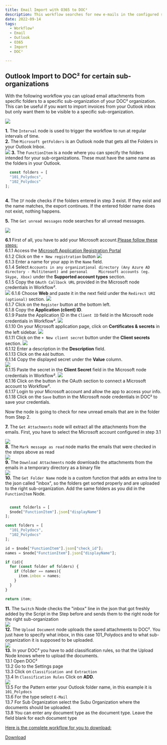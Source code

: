 ```yaml
---
title: Email Import with O365 to DOC²
description: This workflow searches for new e-mails in the configured sub-mailboxes of an e-mail address and uploads it to our DOC² system.
date: 2022-09-14
tags:
  - Workflow²
  - Email
  - Outlook
  - O365
  - Import
  - DOC²

---
```


##  Outlook Import to DOC² for certain sub-organizations

With the following workflow you can upload email attachments from specific folders to a specific sub-organization of your DOC² organization. This can be useful if you want to import invoices from your Outlook inbox but only want them to be visible to a specific sub-organization.

![](/_images/workflows/workflows/WF-outlook-import.png)

**1.** The `Interval` node is used to trigger the workflow to run at regular intervals of time.<br>
**2.** The `Microsoft getFolders` is an Outlook node that gets all the Folders in your Outlook Inbox.<br>
![](/_images/workflows/workflows/WF-outlook-import_get-folders.png)
**3.** The `FunctionItem` is a node where you can specify the folders intended for your sub-organizations. These must have the same name as the folders in your Outlook.

``` Javascript
  const folders = [
  "101_Polydocs",
  "102_Polydocs"
];
  
```

**4.** The `IF` node checks if the folders entered in step 3 exist. If they exist and the name matches, the export continues. If the entered folder name does not exist, nothing happens.

**5.** The `Get unread messages` node searches for all unread messages.

   ![](/_images/workflows/workflows/WF-outlook-import-get-unread-messages.png)

**6.1** First of all, you have to add your Microsoft account.<ins>Please follow these steps:</ins><br>
    6.1.1 Access the [Microsoft Application Registration Portal](https://aka.ms/appregistrations)<br>
    6.1.2 Click on the `+ New registration` button
        ![](/_images/workflows/workflows/WF-outlook-import-app-registrations-new.png)<br>
    6.1.3 Enter a name for your app in the `Name` field.<br>
    6.1.4 Select `Accounts in any organizational directory (Any Azure AD directory - Multitenant) and personal     Microsoft accounts (eg. Skype, Xbox)` under the **Supported account types** section.<br>
    6.1.5 Copy the `OAuth Callback URL` provided in the Microsoft node credentials in Workflow².<br>
    ![](/_images/workflows/workflows/WF-outlook-import-OAuth-redirect-url.png)
    6.1.6 Choose **Web** and paste it in the next field under the `Redirect URI (optional)` section.
        ![](/_images/workflows/workflows/WF-outlook-import-register-an-application.png)<br>
    6.1.7 Click on the `Register` button at the bottom left.<br>
    6.1.8 Copy the **Application (client) ID**.<br>
    6.1.9 Paste the Application ID in the `Client ID` field in the Microsoft node credentials in Workflow².
        ![](/_images/workflows/workflows/WF-outlook-import-microsoft-outlook-oauth2-api.png)<br>
    6.1.10 On your Microsoft application page, click on **Certificates & secrets** in the left sidebar.
        ![](/_images/workflows/workflows/WF-outlook-import-app-registrations-doc2.png)<br>
    6.1.11 Click on the `+ New client secret` button under the **Client secrets** section.
        ![](/_images/workflows/workflows/WF-outlook-import-certificates-and-secrets-new.png)<br>
    6.1.12 Enter a description in the **Description** field.<br>
    6.1.13 Click on the `Add` button.<br>
    6.1.14 Copy the displayed secret under the **Value** column.<br>
        ![](/_images/workflows/workflows/WF-outlook-import-certificates-and-secrets-value.png)<br>
    6.1.15 Paste the secret in the **Client Secret** field in the Microsoft node credentials in Workflow².
        ![](/_images/workflows/workflows/WF-outlook-import-microsoft-outlook-oauth2-api.png)<br>
    6.1.16 Click on the button in the OAuth section to connect a Microsoft account to Workflow².<br>
    6.1.17 Login to your Microsoft account and allow the app to access your info.<br>
    6.1.18 Click on the `Save` button in the Microsoft node credentials in DOC² to save your credentials.<br>

   Now the node is going to check for new unread emails that are in the folder from Step 2.

**7.** The `Get Attachments` node will extract all the attachments from the emails. First, you have to select the Microsoft account configured in step 3.1<br>

   ![](/_images/workflows/workflows/WF-outlook-import-get-attachments.png)<br>
**8.** The `Mark message as read` node marks the emails that were checked in the steps above as read<br>
   ![](/_images/workflows/workflows/WF-outlook-import-mark-message-as-read.png)<br>
**9.** The `Download Attachments` node downloads the attachments from the emails in a temporary directory as a binary file<br>
   ![](/_images/workflows/workflows/WF-outlook-import-download-attachment.png)<br>
**10.** The `Get Folder Name` node is a custom function that adds an extra line to the json called "inbox", so the folders get sorted properly and are uploaded to the right sub-organization. Add the same folders as you did in the `FunctionItem` Node.

``` Javascript

  const folderls = [
  $node["FunctionItem"].json["displayName"]
];

const folders = [
  "101_Polydocs",
  "102_Polydocs"
];

id = $node["FunctionItem"].json["check_id"];
names = $node["FunctionItem"].json["displayName"];

if (id){
  for (const folder of folders) {
    if (folder == names){
      item.inbox = names;
    }
  }
}

return item;

```

**11.** The `Switch` Node checks the "inbox" line in the json that got freshly added by the Script in the Step before and sends them to the right node for the right sub-organization<br>
![](/_images/workflows/workflows/WF-outlook-import-switch-node.png)<br>
**12.** The `Upload Document` node uploads the saved attachments to DOC². You just have to specify what inbox, in this case 101_Polydocs and to what sub-organization it is supposed to be uploaded.<br>
![](/_images/workflows/workflows/WF-outlook-import-Doc-Upload.png)<br>
**13.** In your DOC² you have to add classification rules, so that the Upload Node knows where to upload the documents.<br>
    13.1 Open DOC²<br>
    13.2 Go to the Settings page<br>
    13.3 Click on `Classification and Extraction`<br>
    13.4 In `Classification Rules` Click on **ADD**.<br>
    ![](/_images/workflows/workflows/WF-outlook-import-classification-rules.png)<br>
    13.5 For the Pattern enter your Outlook folder name, in this example it is `101_Polydocs`<br>
    13.6 For the type select `E-Mail`<br>
    13.7 For Sub Organization select the Subu Organization where the documents should be uploaded.<br>
    13.8 You can enter any document type as the document type. Leave the field blank for each document type<br>


<ins>Here is the complete workflow for you to download:</ins>

<a href="/example/downloadables/Workflow_Outlook.json" download>Download</a>